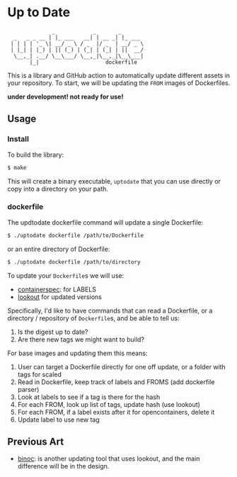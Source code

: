 # Up to Date

```
              _            _       _       
  _   _ _ __ | |_ ___   __| | __ _| |_ ___ 
 | | | | '_ \| __/ _ \ / _  |/ _  | __/ _ \
 | |_| | |_) | || (_) | (_| | (_| | ||  __/
  \__,_| .__/ \__\___/ \__,_|\__,_|\__\___|
       |_|                     dockerfile

```

This is a library and GitHub action to automatically update different assets in your
repository. To start, we will be updating the `FROM` images of Dockerfiles.

**under development! not ready for use!**

## Usage

### Install

To build the library:

```bash
$ make
```

This will create a binary executable, `uptodate` that you can use directly or
copy into a directory on your path.

### dockerfile

The updtodate dockerfile command will update a single Dockerfile:

```bash
$ ./uptodate dockerfile /path/to/Dockerfile
```

or an entire directory of Dockerfile:

```bash
$ ./uptodate dockerfile /path/to/directory
```

To update your `Dockerfile`s we will use:

 - [containerspec](https://github.com/vsoch/containerspec): for LABELS
 - [lookout](https://github.com/alecbcs/lookout) for updated versions
 

Specifically, I'd like to have commands that can read a Dockerfile, or
a directory / repository of `Dockerfile`s, and be able to tell us:

1. Is the digest up to date?
2. Are there new tags we might want to build?

For base images and updating them this means:

1. User can target a Dockerfile directly for one off update, or a folder with tags for scaled
2. Read in Dockerfile, keep track of labels and FROMS (add dockerfile parser)
3. Look at labels to see if a tag is there for the hash
4. For each FROM, look up list of tags, update hash (use lookout)
5. For each FROM, if a label exists after it for opencontainers, delete it
6. Update label to use new tag


## Previous Art

 - [binoc](https://github.com/autumus/binoc): is another updating tool that uses lookout, and the main difference will be in the design.
